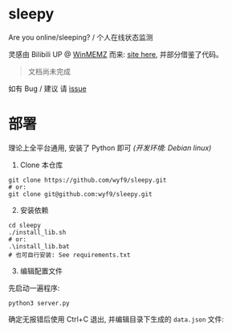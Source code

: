 # sleepy

Are you online/sleeping? / 个人在线状态监测

灵感由 Bilibili UP @ [WinMEMZ](https://space.bilibili.com/417031122) 而来: [site here](https://maao.cc/sleepy/), 并部分借鉴了代码。

> 文档尚未完成

如有 Bug / 建议 请 [issue](https://github.com/wyf9/sleepy/issues/new)

# 部署

理论上全平台通用, 安装了 Python 即可 *(开发环境: Debian linux)*

1. Clone 本仓库

```shell
git clone https://github.com/wyf9/sleepy.git
# or:
git clone git@github.com:wyf9/sleepy.git
```

2. 安装依赖

```shell
cd sleepy
./install_lib.sh
# or:
.\install_lib.bat
# 也可自行安装: See requirements.txt
```

3. 编辑配置文件

先启动一遍程序:

```shell
python3 server.py
```

确定无报错后使用 Ctrl+C 退出, 并编辑目录下生成的 `data.json` 文件:

```json

```